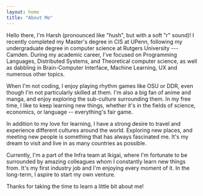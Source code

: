 ```yaml
---
layout: home
title: "About Me"
---
```


Hello there, I'm Harsh (pronounced like "hush", but with a soft "r" sound)!
I recently completed my Master's degree in CIS at UPenn,
following my undergraduate degree in computer science at Rutgers University --- Camden.
During my academic career, I've focused on Programming Languages, Distributed Systems,
and Theoretical computer science, as well as dabbling in
Brain-Computer Interface, Machine Learning, UX and numerous other topics.

When I'm not coding, I enjoy playing rhythm games like OSU or DDR, even though I'm not particularly skilled at them.
I'm also a big fan of anime and manga, and enjoy exploring the sub-culture surrounding them.
In my free time, I like to keep learning new things, whether it's in the fields of science, economics, or language -- everything's fair game.

In addition to my love for learning, I have a strong desire to travel and experience different cultures around the world.
Exploring new places, and meeting new people is something that has always fascinated me.
It's my dream to visit and live in as many countries as possible.

Currently, I'm a part of the Infra team at Ikigai, where I'm fortunate to be surrounded by amazing colleagues whom I constantly learn new things from.
It's my first industry job and I'm enjoying every moment of it.
In the long-term, I aspire to start my own venture.

Thanks for taking the time to learn a little bit about me!
